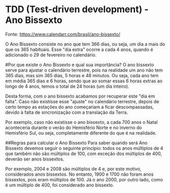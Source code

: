 # TDD (Test-driven development) - Ano Bissexto
 
Fonte: https://www.calendarr.com/brasil/ano-bissexto/

O Ano Bissexto consiste no ano que tem 366 dias, ou seja, um dia a mais do que os 365 habituais. Esse "dia extra" ocorre a cada 4 anos, quando é adicionado o 29 de fevereiro no calendário.

#Por que existe o Ano Bissexto e qual sua importância?
O ano bissexto serve para ajustar o calendário terrestre, pois na realidade um ano não tem 365 dias, mas sim 365 dias, 5 horas e 48 minutos. Ou seja, cada ano tem em média 365 dias e 6 horas, sendo que ao somar essas 6 horas extras ao longo de 4 anos, temos o total de 24 horas (um dia inteiro). 

Desta forma, com o ano bissexto acabamos por recuperar este "dia em falta". Caso não existisse esse "ajuste" no calendário terrestre, depois de certo tempo as estações do ano começariam a ficar descompassadas, devido à falta de sincronização com a translação da Terra.

Por exemplo, caso não existisse o ano bissexto, a cada 700 anos o Natal aconteceria durante o verão do Hemisfério Norte e no inverno do Hemisfério Sul, ou seja, completamente diferente do que é na realidade.

##Regras para calcular o Ano Bissexto
Para saber quando será Ano Bissexto devemos seguir o seguinte princípio: todos os anos múltiplos de 4 que também não são múltiplos de 100, com exceção dos múltiplos de 400, deverão ser anos bissextos.

Por exemplo, 2004 e 2008 são múltiplos de 4 e, por este motivo, considerados anos bissextos. No entanto, 1900 e 1700 não foram anos bissextos, pois eram múltiplos de 100. Já o ano 2000, por outro lado, como é um múltiplo de 400, foi considerado ano bissexto.

